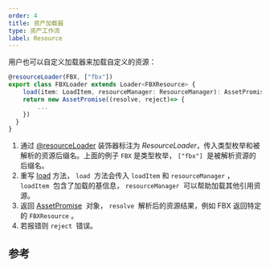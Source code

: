 ```yaml
---
order: 4
title: 资产加载器
type: 资产工作流
label: Resource
---
```


用户也可以自定义加载器来加载自定义的资源：

```typescript
@resourceLoader(FBX, ["fbx"])
export class FBXLoader extends Loader<FBXResource> {
	load(item: LoadItem, resourceManager: ResourceManager): AssetPromise<FBXResource> {
  	return new AssetPromise((resolve, reject)=> {
    	...
    })
  }
}
```

1. 通过 [@resourceLoader](/apis/core/#resourceLoader) 装饰器标注为 _ResourceLoader_，传入类型枚举和被解析的资源后缀名。上面的例子 `FBX` 是类型枚举， `["fbx"]`  是被解析资源的后缀名。
2. 重写 [load](/apis/core/#ResourceManager-load) 方法， `load`  方法会传入 `loadItem` 和 `resourceManager` ， `loadItem`  包含了加载的基信息， `resourceManager`  可以帮助加载其他引用资源。
3. 返回 [AssetPromise](/apis/core/#AssetPromise)  对象， `resolve`  解析后的资源结果，例如 FBX 返回特定的 `FBXResource` 。
4. 若报错则 `reject`  错误。

## 参考

<playground src="obj-loader.ts"></playground>